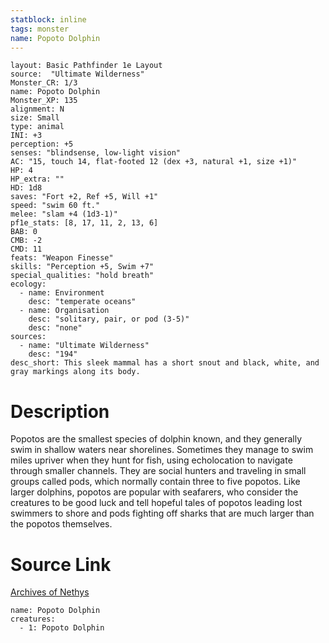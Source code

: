 ```yaml
---
statblock: inline
tags: monster
name: Popoto Dolphin
---
```

```statblock
layout: Basic Pathfinder 1e Layout
source:  "Ultimate Wilderness"
Monster_CR: 1/3
name: Popoto Dolphin
Monster_XP: 135
alignment: N
size: Small
type: animal
INI: +3
perception: +5
senses: "blindsense, low-light vision"
AC: "15, touch 14, flat-footed 12 (dex +3, natural +1, size +1)"
HP: 4
HP_extra: ""
HD: 1d8
saves: "Fort +2, Ref +5, Will +1"
speed: "swim 60 ft."
melee: "slam +4 (1d3-1)"
pf1e_stats: [8, 17, 11, 2, 13, 6]
BAB: 0
CMB: -2
CMD: 11
feats: "Weapon Finesse"
skills: "Perception +5, Swim +7"
special_qualities: "hold breath"
ecology:
  - name: Environment
    desc: "temperate oceans"
  - name: Organisation
    desc: "solitary, pair, or pod (3-5)"
    desc: "none"
sources:
  - name: "Ultimate Wilderness"
    desc: "194"
desc_short: This sleek mammal has a short snout and black, white, and gray markings along its body.
```
# Description
Popotos are the smallest species of dolphin known, and they generally swim in shallow waters near shorelines. Sometimes they manage to swim miles upriver when they hunt for fish, using echolocation to navigate through smaller channels. They are social hunters and traveling in small groups called pods, which normally contain three to five popotos. Like larger dolphins, popotos are popular with seafarers, who consider the creatures to be good luck and tell hopeful tales of popotos leading lost swimmers to shore and pods fighting off sharks that are much larger than the popotos themselves.
# Source Link
[Archives of Nethys](https://aonprd.com/MonsterDisplay.aspx?ItemName=Popoto%20Dolphin)
```encounter-table
name: Popoto Dolphin
creatures:
  - 1: Popoto Dolphin
```
